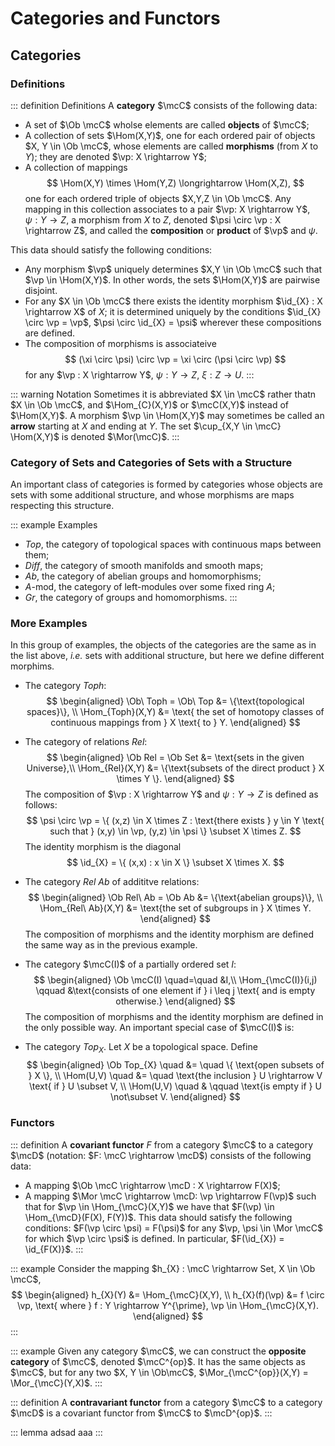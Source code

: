 # Categories and Functors

## Categories

### Definitions

::: definition Definitions
A __category__ $\mcC$ consists of the following data:
- A set of $\Ob \mcC$ wholse elements are called __objects__ of $\mcC$;
- A collection of sets $\Hom(X,Y)$, one for each ordered pair of objects $X, Y \in \Ob \mcC$, whose elements are called __morphisms__ (from $X$ to $Y$); they are denoted $\vp: X \rightarrow Y$;
- A collection of mappings
$$
    \Hom(X,Y) \times \Hom(Y,Z) \longrightarrow \Hom(X,Z),
$$
one for each ordered triple of objects $X,Y,Z \in \Ob \mcC$. Any mapping in this collection associates to a pair $\vp: X \rightarrow Y$, $\psi: Y \rightarrow Z$, a morphism from $X$ to $Z$, denoted $\psi \circ \vp : X \rightarrow Z$, and called the __composition__ or __product__ of $\vp$ and $\psi.$

This data should satisfy the following conditions:
- Any morphism $\vp$ uniquely determines $X,Y \in \Ob \mcC$ such that $\vp \in \Hom(X,Y)$. In other words, the sets $\Hom(X,Y)$ are pairwise disjoint.
- For any $X \in \Ob \mcC$ there exists the identity morphism $\id_{X} : X \rightarrow X$ of $X$; it is determined uniquely by the conditions $\id_{X} \circ \vp = \vp$, $\psi \circ \id_{X} = \psi$ wherever these compositions are defined.
- The composition of morphisms is associateive
$$
    (\xi \circ \psi) \circ \vp = \xi \circ (\psi \circ \vp)
$$
for any $\vp : X \rightarrow Y$, $\psi: Y \rightarrow Z$, $\xi: Z \rightarrow U$.
:::

::: warning Notation
Sometimes it is abbreviated $X \in \mcC$ rather thatn $X \in \Ob \mcC$, and $\Hom_{C}(X,Y)$ or $\mcC(X,Y)$ instead of $\Hom(X,Y)$. A morphism $\vp \in \Hom(X,Y)$ may sometimes be called an __arrow__ starting at $X$ and ending at $Y$. The set $\cup_{X,Y \in \mcC} \Hom(X,Y)$ is denoted $\Mor(\mcC)$.
:::

### Category of Sets and Categories of Sets with a Structure

An important class of categories is formed by categories whose objects are sets with some additional structure, and whose morphisms are maps respecting this structure.

::: example Examples
- $Top$, the category of topological spaces with continuous maps between them;
- $Diff$, the category of smooth manifolds and smooth maps;
- $Ab$, the category of abelian groups and homomorphisms;
- $A$-mod, the category of left-modules over some fixed ring $A$;
- $Gr$, the category of groups and homomorphisms.
:::

### More Examples

In this group of examples, the objects of the categories are the same as in the list above, _i.e._ sets with additional structure, but here we define different morphims.

- The category $Toph$:
$$
\begin{aligned}
    \Ob\ Toph = \Ob\ Top &= \{\text{topological spaces}\}, \\
    \Hom_{Toph}(X,Y) &= \text{ the set of homotopy classes of continuous mappings from } X \text{ to } Y.
\end{aligned}
$$

- The category of relations $Rel$:
$$
\begin{aligned}
     \Ob Rel = \Ob Set &= \text{sets in the given Universe},\\
    \Hom_{Rel}(X,Y) &= \{\text{subsets of the direct product } X \times Y  \}.
\end{aligned}
$$
The composition of $\vp : X \rightarrow Y$ and $\psi : Y \rightarrow Z$ is defined as follows:
$$
    \psi \circ \vp = \{ (x,z) \in X \times Z : \text{there exists } y \in Y \text{ such that } (x,y) \in \vp, (y,z) \in \psi \} \subset X \times Z.
$$
The identity morphism is the diagonal
$$
    \id_{X} = \{ (x,x) : x \in X \} \subset X \times X.
$$

- The category $Rel\ Ab$ of addititve relations:
$$
\begin{aligned}
     \Ob Rel\ Ab = \Ob Ab &= \{\text{abelian groups}\}, \\
    \Hom_{Rel\ Ab}(X,Y) &= \text{the set of subgroups in } X \times Y.
\end{aligned}
$$
The composition of morphisms and the identity morphism are defined the same way as in the previous example.

- The category $\mcC(I)$ of a partially ordered set $I$:
$$
\begin{aligned}
    \Ob \mcC(I) \quad=\quad &I,\\
    \Hom_{\mcC(I)}(i,j) \qquad &\text{consists of one element if } i \leq j \text{ and is empty otherwise.}
\end{aligned}
$$
The composition of morphisms and the identity morphism are defined in the only possible way. An important special case of $\mcC(I)$ is:

- The category $Top_{X}$. Let $X$ be a topological space. Define
$$ \begin{aligned}
\Ob Top_{X} \quad &= \quad \{  \text{open subsets of } X \}, \\
\Hom(U,V) \quad &= \quad \text{the inclusion } U \rightarrow V \text{ if } U \subset V, \\
\Hom(U,V) \quad &  \qquad \text{is empty if } U \not\subset V.
\end{aligned}
$$

### Functors

::: definition
A __covariant functor__ $F$ from a category $\mcC$ to a category $\mcD$ (notation: $F: \mcC \rightarrow \mcD$) consists of the following data:
- A mapping $\Ob \mcC \rightarrow \mcD : X \rightarrow F(X)$;
- A mapping $\Mor \mcC \rightarrow \mcD: \vp \rightarrow F(\vp)$ such that for $\vp \in \Hom_{\mcC}(X,Y)$ we have that $F(\vp) \in \Hom_{\mcD}(F(X), F(Y))$.
This data should satisfy the following conditions: $F(\vp \circ \psi) = F(\psi)$ for any $\vp, \psi \in \Mor \mcC$ for which $\vp \circ \psi$ is defined. In particular, $F(\id_{X}) = \id_{F(X)}$.
:::

::: example
Consider the mapping $h_{X} : \mcC \rightarrow Set, X \in \Ob \mcC$,
$$
    \begin{aligned}
        h_{X}(Y) &= \Hom_{\mcC}(X,Y), \\
        h_{X}(f)(\vp) &= f \circ \vp, \text{ where } f : Y \rightarrow Y^{\prime}, \vp \in \Hom_{\mcC}(X,Y).
    \end{aligned}
$$
:::

::: example
Given any category $\mcC$, we can construct the __opposite category__ of $\mcC$, denoted $\mcC^{op}$. It has the same objects as $\mcC$, but for any two $X, Y \in \Ob\mcC$, $\Mor_{\mcC^{op}}(X,Y) = \Mor_{\mcC}(Y,X)$.
:::

::: definition
A __contravariant functor__ from a category $\mcC$ to a category $\mcD$ is a covariant functor from $\mcC$ to $\mcD^{op}$.
:::

::: lemma adsad
aaa
:::